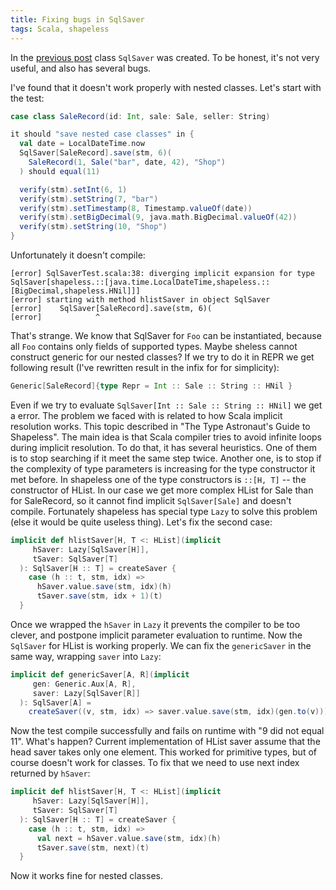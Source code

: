 ```yaml
---
title: Fixing bugs in SqlSaver
tags: Scala, shapeless
---
```


In the [previous post](/2016-11-24-getting-started-with-shapeless.html) class
`SqlSaver` was created.  To be honest, it's not very useful, and also has
several bugs.

I've found that it doesn't work properly with nested
classes.  Let's start with the test:


```Scala
case class SaleRecord(id: Int, sale: Sale, seller: String)

it should "save nested case classes" in {
  val date = LocalDateTime.now
  SqlSaver[SaleRecord].save(stm, 6)(
    SaleRecord(1, Sale("bar", date, 42), "Shop")
  ) should equal(11)

  verify(stm).setInt(6, 1)
  verify(stm).setString(7, "bar")
  verify(stm).setTimestamp(8, Timestamp.valueOf(date))
  verify(stm).setBigDecimal(9, java.math.BigDecimal.valueOf(42))
  verify(stm).setString(10, "Shop")
}
```

Unfortunately it doesn't compile:

```
[error] SqlSaverTest.scala:38: diverging implicit expansion for type SqlSaver[shapeless.::[java.time.LocalDateTime,shapeless.::[BigDecimal,shapeless.HNil]]]
[error] starting with method hlistSaver in object SqlSaver
[error]    SqlSaver[SaleRecord].save(stm, 6)(
[error]            ^
```

<!--more-->

That's strange.  We know that SqlSaver for `Foo` can be instantiated, because
all `Foo` contains only fields of supported types.  Maybe sheless cannot
construct generic for our nested classes? If we try to do it in REPR we get
following result (I've rewritten result in the infix for for simplicity):

```Scala
Generic[SaleRecord]{type Repr = Int :: Sale :: String :: HNil }
```

Even if we try to evaluate `SqlSaver[Int :: Sale :: String :: HNil]` we get a
error.  The problem we faced with is related to how Scala implicit resolution
works.  This topic described in "The Type Astronaut's Guide to Shapeless".  The
main idea is that Scala compiler tries to avoid infinite loops during implicit
resolution.  To do that, it has several heuristics. One of them is to stop
searching if it meet the same step twice.  Another one, is to stop if the
complexity of type parameters is increasing for the type constructor it met
before.  In shapeless one of the type constructors is `::[H, T]` -- the
constructor of HList. In our case we get more complex HList for Sale than for
SaleRecord, so it cannot find implicit `SqlSaver[Sale]` and doesn't compile.
Fortunately shapeless has special type `Lazy` to solve this problem (else it
would be quite useless thing).  Let's fix the second case:

```Scala
implicit def hlistSaver[H, T <: HList](implicit
     hSaver: Lazy[SqlSaver[H]],
     tSaver: SqlSaver[T]
  ): SqlSaver[H :: T] = createSaver {
    case (h :: t, stm, idx) =>
      hSaver.value.save(stm, idx)(h)
      tSaver.save(stm, idx + 1)(t)
  }
```

Once we wrapped the `hSaver` in `Lazy` it prevents the compiler to be too
clever, and postpone implicit parameter evaluation to runtime.  Now the
`SqlSaver` for HList is working properly.  We can fix the `genericSaver` in the
same way, wrapping `saver` into `Lazy`:

```Scala
implicit def genericSaver[A, R](implicit
     gen: Generic.Aux[A, R],
     saver: Lazy[SqlSaver[R]]
  ): SqlSaver[A] =
    createSaver((v, stm, idx) => saver.value.save(stm, idx)(gen.to(v)))
```

Now the test compile successfully and fails on runtime with "9 did not equal
11". What's happen? Current implementation of HList saver assume that the head
saver takes only one element.  This worked for primitive types, but of course
doesn't work for classes.  To fix that we need to use next index returned by
`hSaver`:

```Scala
implicit def hlistSaver[H, T <: HList](implicit
     hSaver: Lazy[SqlSaver[H]],
     tSaver: SqlSaver[T]
  ): SqlSaver[H :: T] = createSaver {
    case (h :: t, stm, idx) =>
      val next = hSaver.value.save(stm, idx)(h)
      tSaver.save(stm, next)(t)
  }
```

Now it works fine for nested classes.

